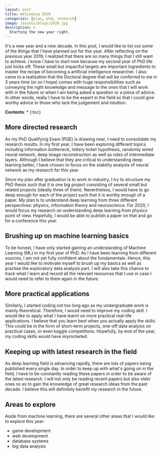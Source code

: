 ```yaml
---
layout: post
title: Welcoming 2020
categories: [plan, phd, research]
image: /assets/blogs/2020.jpg
description: >
  Starting the new year right.
---
```



It's a new year and a new decade. In this post, I would like to list out some of the things that I have planned out for this year. After reflecting on the previous year 2019, I realized that there are so many things that I still want to achieve. I know I have to start now because my second year of PhD life just kicks off. These small but impactful targets are important ingredients to master the recipe of becoming a artificial intelligence researcher. I also came to a realization that the Doctoral degree that will be conferred to me in 3 years time (or so I hope) comes with huge responsibilities such as conveying the right knowledge and message to the ones that I will work with in the future or when I am being asked a question or a piece of advice. In other words, really I have to be the expert in the field so that I could give worthy advice to those who lack the judgement and intuition.

**Contents**:
* 
{:toc}

## More directed research
As my PhD Qualifying Exam (PQE) is drawing near, I need to consolidate my research results. In my first year, I have been exploring different topics including information bottleneck, lottery ticket hypothesis, randomly wired neural network, deep image reconstruction as well as roles of intermediate layers. Although I believe that they are critical to understanding deep learning better, I have chosen to focus on the stability analysis of neural network as my research for this year.

Since my plan after graduation is to work in industry, I try to structure my PhD thesis such that it is one big project consisting of several small but related projects (ideally three of them). Nevertheless, I would have to go deep enough for each of the project such that it is worthy enough of a paper. My plan is to understand deep learning from three different perspectives: physics, information theory and neuroscience. For 2020, I would focus my research on understanding deep learning from physics point of view. Hopefully, I would be able to publish a paper on that and go for a conference this year.

## Brushing up on machine learning basics
To be honest, I have only started gaining an understanding of Machine Learning (ML) in my first year of PhD. As I have been learning from different sources, I am not yet fully confident about the fundamentals. Hence, this year I would like to motivate myself to brush up my basics as well as practise the exploratory data analysis part. I will also take this chance to track what I learn and record all the relevant resources that I use in case I would need to refer to them again in the future.

## More practical applications
Similarly, I started coding not too long ago as my undergraduate work is mainly theoretical. Therefore, I would need to improve my coding skill. I would like to apply what I have learnt on more practical real-life applications. I believe that you learn best when you actually apply the skills. This could be in the form of short-term projects, one-off data analysis on practical cases, or even kaggle competitions. Hopefully, by end of the year, my coding skills would have skyrocketed.

## Keeping up with latest research in the field
As deep learning field is advancing rapidly, there are lots of papers being published every single day. In order to keep up with what's going on in the field, I have to be constantly reading these papers in order to be aware of the latest research. I will not only be reading recent papers but also older ones so as to gain the knowledge of great research ideas from the past decade. I believe this will definitely benefit my research in the future.

## Areas to explore
Aside from machine learning, there are several other areas that I would like to explore this year:
- game development
- web development
- database systems
- big data analysis
